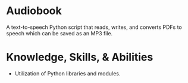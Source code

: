# Audiobook
A text-to-speech Python script that reads, writes, and converts PDFs to speech which can be saved as an MP3 file.

# Knowledge, Skills, & Abilities
- Utilization of Python libraries and modules.

